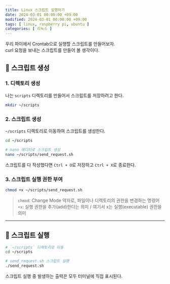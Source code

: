 ```yaml
---
title: Linux 스크립트 실행하기
date: 2024-03-01 00:00:00 +09:00
modified: 2024-03-01 00:00:00 +09:00
tags: [ linux, raspberry pi, ubuntu ]
categories: [ 리눅스 ]
---
```


우리 파이에서 Crontab으로 실행할 스크립트를 만들어보자.<br>
curl 요청을 보내는 스크립트를 만들어 볼 생각이다.

## 📌 스크립트 생성

### 1. 디렉토리 생성

나는 `scripts` 디렉토리를 만들어서 스크립트를 저장하려고 한다.

```bash
mkdir ~/scripts
```

### 2. 스크립트 생성

`~/scripts` 디렉토리로 이동하여 스크립트를 생성한다.

```bash
cd ~/scripts

# nano 에디터로 스크립트 생성
nano ~/scripts/send_request.sh
```

스크립트를 다 작성했다면 `Ctrl + O`로 저장하고 `Ctrl + X`로 종료한다.

### 3. 스크립트 실행 권한 부여

```bash
chmod +x ~/scripts/send_request.sh
```

> `chmod`: Change Mode 약자로, 파일이나 디렉토리의 권한을 변경하는 명령어<br>
> `+x`: 실행 권한을 추가(add)한다는 의미 / 여기서 x는 실행(executable) 권한을 의미

---

## 📌 스크립트 실행

```bash
# `~/scripts` 디렉토리로 이동
cd ~/scripts

# send_request.sh 스크립트 실행
./send_request.sh
```

스크립트 실행 중 발생하는 출력은 모두 터미널에 직접 표시된다.








